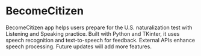 # BecomeCitizen
BecomeCitizen app helps users prepare for the U.S. naturalization test with Listening and Speaking practice. Built with Python and TKinter, it uses speech recognition and text-to-speech for feedback. External APIs enhance speech processing. Future updates will add more features.
